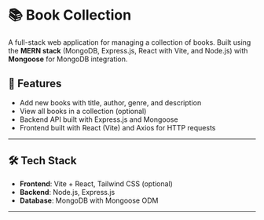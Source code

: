 # 📚 Book Collection 

A full-stack web application for managing a collection of books. Built using the **MERN stack** (MongoDB, Express.js, React with Vite, and Node.js) with **Mongoose** for MongoDB integration.

## 🚀 Features

- Add new books with title, author, genre, and description
- View all books in a collection (optional)
- Backend API built with Express.js and Mongoose
- Frontend built with React (Vite) and Axios for HTTP requests

---

## 🛠 Tech Stack

- **Frontend**: Vite + React, Tailwind CSS (optional)
- **Backend**: Node.js, Express.js
- **Database**: MongoDB with Mongoose ODM

---

